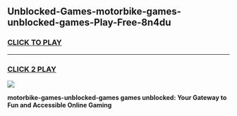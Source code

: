 
## Unblocked-Games-motorbike-games-unblocked-games-Play-Free-8n4du
<h3>
<a href="https://premium76.site?title=motorbike-games-unblocked-games&ref=10A">CLICK TO PLAY</a></h3>
<hr>

<h3>
<a href="https://premium76.site?title=motorbike-games-unblocked-games&ref=10A">CLICK 2 PLAY</a>
  
</h3>

<a href="https://premium76.site?title=motorbike-games-unblocked-games&ref=10A"><img src="https://clearcache.store/games.png"></a>


**motorbike-games-unblocked-games games unblocked: Your Gateway to Fun and Accessible Online Gaming**
